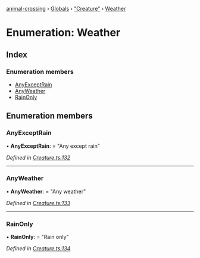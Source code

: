 [animal-crossing](../README.md) › [Globals](../globals.md) › ["Creature"](../modules/_creature_.md) › [Weather](_creature_.weather.md)

# Enumeration: Weather

## Index

### Enumeration members

* [AnyExceptRain](_creature_.weather.md#anyexceptrain)
* [AnyWeather](_creature_.weather.md#anyweather)
* [RainOnly](_creature_.weather.md#rainonly)

## Enumeration members

###  AnyExceptRain

• **AnyExceptRain**: = "Any except rain"

*Defined in [Creature.ts:132](https://github.com/Norviah/animal-crossing/blob/95a2959/module/types/Creature.ts#L132)*

___

###  AnyWeather

• **AnyWeather**: = "Any weather"

*Defined in [Creature.ts:133](https://github.com/Norviah/animal-crossing/blob/95a2959/module/types/Creature.ts#L133)*

___

###  RainOnly

• **RainOnly**: = "Rain only"

*Defined in [Creature.ts:134](https://github.com/Norviah/animal-crossing/blob/95a2959/module/types/Creature.ts#L134)*
